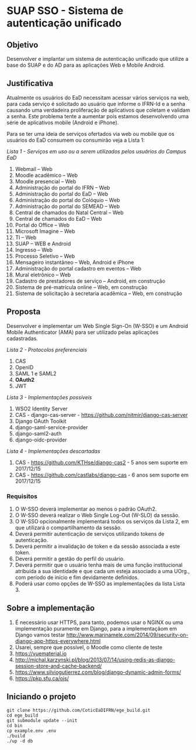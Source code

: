 # SUAP SSO - Sistema de autenticação unificado



## Objetivo

Desenvolver e implantar um sistema de autenticação unificado que utilize a base do SUAP e do AD para as aplicações Web e Mobile Android.



## Justificativa

Atualmente os usuários do EaD necessitam acessar vários serviços na web, para cada serviço é solicitado ao usuário que informe o IFRN-Id e a senha causando uma verdadeira proliferação de aplicativos que coletam e validam a senha. Este problema tente a aumentar pois estamos desenvolvendo uma série de aplicativos mobile (Android e iPhone).

Para se ter uma ideia de serviços ofertados via web ou mobile que os usuários do EaD consumem ou consumirão veja a Lista 1:

*Lista 1 - Serviços em uso ou a serem utilizados pelos usuários do Campus EaD*
1. Webmail – Web
2. Moodle acadêmico – Web
3. Moodle presencial – Web
4. Administração do portal do IFRN – Web
5. Administração do portal do EaD – Web
6. Administração do portal do Colóquio – Web
7. Administração do portal do SEMEAD – Web
8. Central de chamados do Natal Central – Web
9. Central de chamados do EaD – Web
10. Portal do Office – Web
11. Microsoft Imagine – Web
12. TI – Web
13. SUAP – WEB e Android
14. Ingresso – Web
15. Processo Seletivo – Web
16. Mensageiro instantâneo – Web, Android e iPhone
17. Administração do portal cadastro em eventos – Web
18. Mural eletrônico – Web
19. Cadastro de prestadores de serviço – Android, em construção
20. Sistema de pré-matrícula online – Web, em construção
21. Sistema de solicitação à secretaria acadêmica – Web, em construção



## Proposta

Desenvolver e implementar um Web Single Sign-On (W-SSO) e um Android Mobile Authenticator (AMA) para ser utilizado pelas aplicações cadastradas.

*Lista 2 -  Protocolos preferenciais*
1.	CAS
2.	OpenID
3.	SAML 1 e SAML2
4.	**OAuth2**
5.	JWT


*Lista 3 - Implementações possíveis*
1. WSO2 Identity Server
2. CAS - django-cas-server - https://github.com/nitmir/django-cas-server
3. Django OAuth Toolkit
4. django-saml-service-provider
5. django-saml2-auth
6. django-oidc-provider

*Lista 4 - Implementações descartadas*
1. CAS - https://github.com/KTHse/django-cas2 - 5 anos sem suporte em 2017/12/15
2. CAS - https://github.com/castlabs/django-cas - 6 anos sem suporte em 2017/12/15




### Requisitos

1.	O W-SSO deverá implementar ao menos o padrão OAuth2.
2.	O W-SSO deverá realizar o Web Single Log-Out (W-SLO) da sessão.
3.	O W-SSO opcionalmente implementará todos os serviços da Lista 2, em que utilizará o compartilhamento da sessão.
4.	Deverá permitir autenticação de serviços utilizando tokens de autenticação.
5.	Deverá permitir a invalidação de token e da sessão associada a este token.
6.	Deverá permitir a gestão do perfil do usuário.
7.	Deverá permitir que o usuário tenha mais de uma função institucional atribuída a sua identidade e que cada um esteja associado a uma UOrg., com período de início e fim devidamente definidos.
8.	Poderá usar como opções de W-SSO as implementações da lista Lista 3.


## Sobre a implementação

1. É necessário usar HTTPS, para tanto, podemos usar o NGINX ou uma implementação puramente em Django, para a 
implementaçãom em Django vamos testar http://www.marinamele.com/2014/09/security-on-django-app-https-everywhere.html
2. Usarei, sempre que possível, o Moodle como cliente de teste
3. https://vuematerial.io
4. http://michal.karzynski.pl/blog/2013/07/14/using-redis-as-django-session-store-and-cache-backend/
5. https://www.silviogutierrez.com/blog/django-dynamic-admin-forms/
6. https://pkp.sfu.ca/ojs/


## Iniciando o projeto
```
git clone https://github.com/CoticEaDIFRN/ege_build.git
cd ege_build
git submodule update --init
cd bin
cp example.env .env
./build 
./up -d db


``` 
